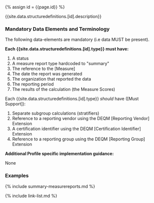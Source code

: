 
{% assign id = {{page.id}} %}


{{site.data.structuredefinitions.[id].description}}

### Mandatory Data Elements and Terminology

The following data-elements are mandatory (i.e data MUST be present).

**Each {{site.data.structuredefinitions.[id].type}} must have:**

1. A status
1. A measure report type hardcoded to "summary"
1. The reference to the [Measure]
1. The date the report was generated
1. The organization that reported the data
1. The reporting period
1. The results of the calculation (the Measure Scores)

Each {{site.data.structuredefinitions.[id].type}} *should* have ([Must Support]):

1. Separate subgroup calculations (stratifiers)
1. Reference to a reporting vendor using the DEQM [Reporting Vendor] Extension
1. A certification identifier using the DEQM [Certification Identifier] Extension
1. Reference to a reporting group using the DEQM [Reporting Group] Extension

**Additional Profile specific implementation guidance:**

None

### Examples

{% include summary-measurereports.md %}

{% include link-list.md %}
